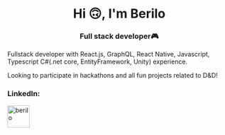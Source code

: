 <h1 align="center">Hi 🙃, I'm Berilo</h1>
<h3 align="center">Full stack developer🎮</h3>

Fullstack developer with React.js, GraphQL, React Native, Javascript, Typescript C#(.net core, EntityFramework, Unity) experience.

Looking to participate in hackathons and all fun projects related to D&D!
<!--
**wberilo/wberilo** is a ✨ _special_ ✨ repository because its `README.md` (this file) appears on your GitHub profile.
Here are some ideas to get you started:
- 🔭 I’m currently working on ...
- 🌱 I’m currently learning ...
- 👯 I’m looking to collaborate on ...
- 🤔 I’m looking for help with ...
- 💬 Ask me about ...
- 📫 How to reach me: ...
- 😄 Pronouns: ...
- ⚡ Fun fact: ...
-->

<h3 align="left">LinkedIn:</h3>
<p align="left">
<a href="https://linkedin.com/in/berilo" target="blank"><img align="center" src="https://cdn.jsdelivr.net/gh/devicons/devicon/icons/linkedin/linkedin-original.svg" alt="berilo" height="50" width="50" /></a>
</p>



<!-- [Top Langs](https://github-readme-stats.vercel.app/api/top-langs/?username=wberilo&theme=tokyonight)

-->
